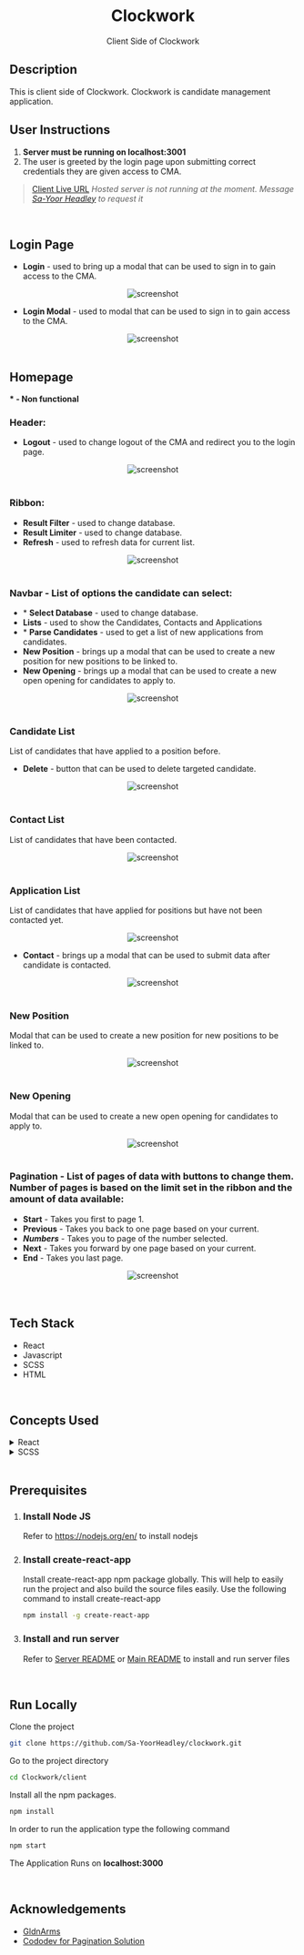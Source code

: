 <div align="center">

<h1>Clockwork</h1>
<p>Client Side of Clockwork</p>

</div>

## Description 
This is client side of Clockwork. Clockwork is candidate management application. 

## User Instructions
1. **Server must be running on localhost:3001**
2. The user is greeted by the login page upon submitting correct credentials they are given access to CMA. 

> [Client Live URL](https://sa-yoorheadley.github.io/Clockwork/) *Hosted server is not running at the moment. Message [Sa-Yoor Headley](https://github.com/Sa-YoorHeadley) to request it*
<br />

## Login Page
- **Login** - used to bring up a modal that can be used to sign in to gain access to the CMA.  

<div align="center"> 
  <img src="https://github.com/Sa-YoorHeadley/clockwork/blob/main/assets/loginpage/Preview-Login-Page.PNG?raw=true" alt="screenshot" />
</div>

- **Login Modal** - used to modal that can be used to sign in to gain access to the CMA. 
<div align="center"> 
  <img src="https://github.com/Sa-YoorHeadley/clockwork/blob/main/assets/loginpage/Preview-Login-Page-Modal.PNG?raw=true" alt="screenshot" />
</div>
<br />

## Homepage

**\* - Non functional**

### **Header**:
  - **Logout** - used to change logout of the CMA and redirect you to the login page. 
<div align="center"> 
  <img src="https://github.com/Sa-YoorHeadley/clockwork/blob/main/assets/homepage/Preview-Homepage-Header.PNG?raw=true" alt="screenshot" />
</div>
<br />

### **Ribbon**:
  - **Result Filter** - used to change database. 
  - **Result Limiter** - used to change database. 
  - **Refresh** - used to refresh data for current list. 
<div align="center"> 
  <img src="https://github.com/Sa-YoorHeadley/clockwork/blob/main/assets/homepage/Preview-Homepage-Ribbon.PNG?raw=true" alt="screenshot" />
</div>
<br />

### **Navbar** - List of options the candidate can select:
- \* **Select Database** - used to change database. 
- **Lists** - used to show the Candidates, Contacts and Applications
- \* **Parse Candidates** - used to get a list of new applications from candidates.
- **New Position** - brings up a modal that can be used to create a new position for new positions to be linked to.
- **New Opening** - brings up a modal that can be used to create a new open opening for candidates to apply to.
<div align="center"> 
  <img src="https://github.com/Sa-YoorHeadley/clockwork/blob/main/assets/homepage/Preview-Homepage-Navbar.PNG?raw=true" alt="screenshot" />
</div>
<br />

### **Candidate List**
List of candidates that have applied to a position before. 
- **Delete** - button that can be used to delete targeted candidate.
<div align="center"> 
  <img src="https://github.com/Sa-YoorHeadley/clockwork/blob/main/assets/homepage/Preview-Homepage-Candidate-List.PNG?raw=true" alt="screenshot" />
</div>
<br />

### **Contact List**
List of candidates that have been contacted. 
<div align="center"> 
  <img src="https://github.com/Sa-YoorHeadley/clockwork/blob/main/assets/homepage/Preview-Homepage-Contact-List.PNG?raw=true" alt="screenshot" />
</div>
<br />

### **Application List**
List of candidates that have applied for positions but have not been contacted yet. 
<div align="center"> 
  <img src="https://github.com/Sa-YoorHeadley/clockwork/blob/main/assets/homepage/Preview-Homepage-Application-List.PNG?raw=true" alt="screenshot" />
</div>

- **Contact** - brings up a modal that can be used to submit data after candidate is contacted.
<div align="center"> 
  <img src="https://github.com/Sa-YoorHeadley/clockwork/blob/main/assets/homepage/Preview-Homepage-Application-List-Contact.PNG?raw=true" alt="screenshot" />
</div>
<br />

### **New Position**
Modal that can be used to create a new position for new positions to be linked to. 
<div align="center"> 
  <img src="https://github.com/Sa-YoorHeadley/clockwork/blob/main/assets/homepage/Preview-Homepage-New-Position.PNG?raw=true" alt="screenshot" />
</div>
<br />

### **New Opening**
Modal that can be used to create a new open opening for candidates to apply to. 
<div align="center"> 
  <img src="https://github.com/Sa-YoorHeadley/clockwork/blob/main/assets/homepage/Preview-Homepage-New-Opening.PNG?raw=true" alt="screenshot" />
</div>
<br />


### **Pagination** - List of pages of data with buttons to change them. Number of pages is based on the limit set in the ribbon and the amount of data available:
- **Start** - Takes you first to page 1.
- **Previous** - Takes you back to one page based on your current.
- ***Numbers*** - Takes you to page of the number selected.
- **Next** - Takes you forward by one page based on your current.
- **End** - Takes you last page.
<div align="center"> 
  <img src="https://github.com/Sa-YoorHeadley/clockwork/blob/main/assets/homepage/Preview-Homepage-Pagination.PNG?raw=true" alt="screenshot" />
</div>
<br />

<br />

<!-- TechStack -->
## Tech Stack
  <ul>
    <li>React</li>
    <li>Javascript</li>
    <li>SCSS</li>
    <li>HTML</li>
  </ul>
 <br />

 ## Concepts Used
 <details>
 <summary>React</summary>
  <ul>
    <li>Fetching APIs using Axios, Reusable Components, Props, Conditional Rendering</li>
    <li>Data Manipulation (Filters, Mapping, Looping, Regular Expressions) and Display</li>
    <li>useState, useEffect, useRef, useCallback</li>
    <li>Class Toggling, Modals, Forms, Cards</li>
  </ul>
 </details>
 <details>
 <summary>SCSS</summary>
  <ul>
    <li>CSS Variables, Flexbox, Tables, Grid, Position</li>
    <li>Modal, Buttons, Cards, Animations</li>
  </ul>
 </details>

<br />

## Prerequisites

1. ### Install Node JS
    Refer to https://nodejs.org/en/ to install nodejs

2. ### Install create-react-app
    Install create-react-app npm package globally. This will help to easily run the project and also build the source files easily. Use the following command to install create-react-app

    ```bash
    npm install -g create-react-app
    ```

3. ### Install and run server
    Refer to [Server README](https://github.com/Sa-YoorHeadley/Clockwork/blob/main/server/README.md) or [Main README](https://github.com/Sa-YoorHeadley/Clockwork#readme) to install and run server files

<br />

<!-- Run Locally -->
## Run Locally

Clone the project

```bash
git clone https://github.com/Sa-YoorHeadley/clockwork.git
```

Go to the project directory

```bash
cd Clockwork/client
```

Install all the npm packages. 

```bash
npm install
```

In order to run the application type the following command

```bash
npm start
```

The Application Runs on **localhost:3000**

<br />

<!-- Acknowledgements -->
## Acknowledgements

- [GldnArms](https://github.com/GldnArms)
- [Cododev for Pagination Solution](https://www.youtube.com/watch?v=vP9fOEAlo74)